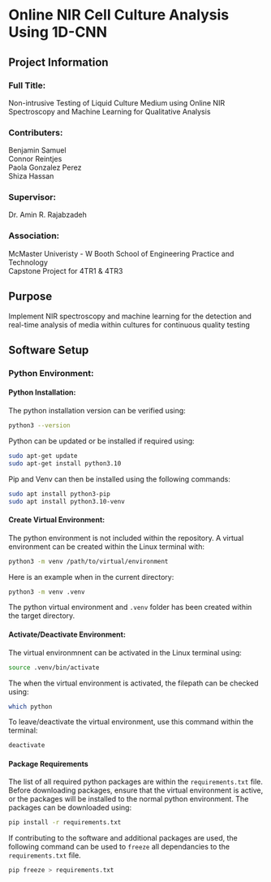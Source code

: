 # Online NIR Cell Culture Analysis Using 1D-CNN

## Project Information
### Full Title:
Non-intrusive Testing of Liquid Culture Medium using Online NIR Spectroscopy and Machine Learning for Qualitative Analysis

### Contributers:
Benjamin Samuel\
Connor Reintjes\
Paola Gonzalez Perez\
Shiza Hassan

### Supervisor:
Dr. Amin R. Rajabzadeh

### Association:
McMaster Univeristy - W Booth School of Engineering Practice and Technology\
Capstone Project for 4TR1 & 4TR3

## Purpose
Implement  NIR spectroscopy and machine learning for the detection and real-time analysis of media within cultures for continuous quality testing

## Software Setup
### Python Environment:
#### Python Installation:
The python installation version can be verified using:
```bash
python3 --version
```
Python can be updated or be installed if required using:
```bash
sudo apt-get update
sudo apt-get install python3.10
```
Pip and Venv can then be installed using the following commands:
```bash
sudo apt install python3-pip
sudo apt install python3.10-venv
```
#### Create Virtual Environment:
The python environment is not included within the repository. A virtual environment can be created within the Linux terminal with:
```bash
python3 -m venv /path/to/virtual/environment
```
Here is an example when in the current directory:
```bash
python3 -m venv .venv
```
The python virtual environment and `.venv` folder has been created within the target directory. 
#### Activate/Deactivate Environment:
The virtual environmnent can be activated in the Linux terminal using:
```bash
source .venv/bin/activate
```
The when the virtual environment is activated, the filepath can be checked using:
```bash
which python 
```
To leave/deactivate the virtual environment, use this command within the terminal:
```bash
deactivate
```
#### Package Requirements
The list of all required python packages are within the `requirements.txt` file. Before downloading packages, ensure that the virtual environment is active, or the packages will be installed to the normal python environment. The packages can be downloaded using:
```bash
pip install -r requirements.txt
```
If contributing to the software and additional packages are used, the following command can be used to `freeze` all dependancies to the `requirements.txt` file.
```bash
pip freeze > requirements.txt
```
